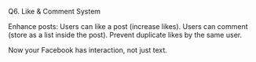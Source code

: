 Q6. Like & Comment System

Enhance posts:
Users can like a post (increase likes).
Users can comment (store as a list inside the post).
Prevent duplicate likes by the same user.

Now your Facebook has interaction, not just text.